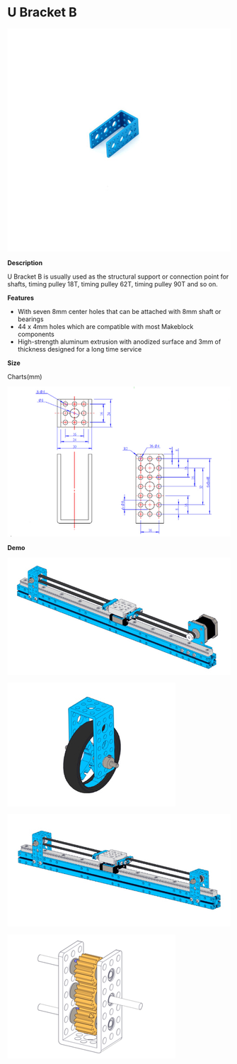 # U Bracket B

![](../../../../.gitbook/assets/0%20%288%29.jpeg)

**Description**

U Bracket B is usually used as the structural support or connection point for shafts, timing pulley 18T, timing pulley 62T, timing pulley 90T and so on.

**Features**

* With seven 8mm center holes that can be attached with 8mm shaft or bearings
* 44 x 4mm holes which are compatible with most Makeblock components
* High-strength aluminum extrusion with anodized surface and 3mm of thickness designed for a long time service

**Size**

Charts\(mm\)

![](../../../../.gitbook/assets/1%20%283%29.jpeg)

**Demo**

![](../../../../.gitbook/assets/2%20%2844%29.jpeg)

![](../../../../.gitbook/assets/3%20%2826%29.jpeg)

![](../../../../.gitbook/assets/4%20%286%29.jpeg)

![](../../../../.gitbook/assets/5%20%283%29.png)

